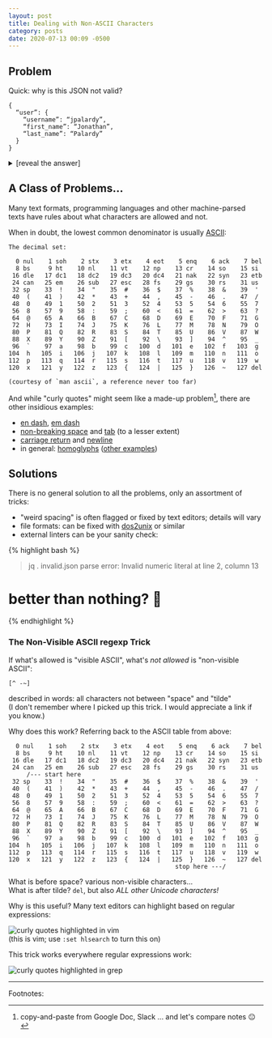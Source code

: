 ```yaml
---
layout: post
title: Dealing with Non-ASCII Characters
category: posts
date: 2020-07-13 00:09 -0500
---
```

## Problem

Quick: why is this JSON not valid?

```text
{
  “user”: {
    “username”: “jpalardy”,
    “first_name”: “Jonathan”,
    “last_name”: “Palardy”
  }
}
```

<details>
  <summary>[reveal the answer]</summary>

  <br>

  <p>
  <a href="https://typographyforlawyers.com/straight-and-curly-quotes.html">Curly quotes!</a>
  </p>

  <p>
  Trick question? Yes and no... this happened to me and it was difficult to troubleshoot <em>visually</em>.
  </p>
</details>


## A Class of Problems...

Many text formats, programming languages and other machine-parsed texts have rules about
what characters are allowed and not.

When in doubt, the lowest common denominator is usually [ASCII](https://en.wikipedia.org/wiki/ASCII):

```text
The decimal set:

  0 nul    1 soh    2 stx    3 etx    4 eot    5 enq    6 ack    7 bel
  8 bs     9 ht    10 nl    11 vt    12 np    13 cr    14 so    15 si
 16 dle   17 dc1   18 dc2   19 dc3   20 dc4   21 nak   22 syn   23 etb
 24 can   25 em    26 sub   27 esc   28 fs    29 gs    30 rs    31 us
 32 sp    33  !    34  "    35  #    36  $    37  %    38  &    39  '
 40  (    41  )    42  *    43  +    44  ,    45  -    46  .    47  /
 48  0    49  1    50  2    51  3    52  4    53  5    54  6    55  7
 56  8    57  9    58  :    59  ;    60  <    61  =    62  >    63  ?
 64  @    65  A    66  B    67  C    68  D    69  E    70  F    71  G
 72  H    73  I    74  J    75  K    76  L    77  M    78  N    79  O
 80  P    81  Q    82  R    83  S    84  T    85  U    86  V    87  W
 88  X    89  Y    90  Z    91  [    92  \    93  ]    94  ^    95  _
 96  `    97  a    98  b    99  c   100  d   101  e   102  f   103  g
104  h   105  i   106  j   107  k   108  l   109  m   110  n   111  o
112  p   113  q   114  r   115  s   116  t   117  u   118  v   119  w
120  x   121  y   122  z   123  {   124  |   125  }   126  ~   127 del

(courtesy of `man ascii`, a reference never too far)
```

And while "curly quotes" might seem like a made-up problem[^made-up], there are other insidious examples:

- [en dash](https://en.wikipedia.org/wiki/Dash#En_dash), [em dash](https://en.wikipedia.org/wiki/Dash#Em_dash)
- [non-breaking space](https://en.wikipedia.org/wiki/Non-breaking_space) and [tab](https://en.wikipedia.org/wiki/Tab_key#Tab_characters) (to a lesser extent)
- [carriage return](https://en.wikipedia.org/wiki/Carriage_return) and [newline](https://en.wikipedia.org/wiki/Newline)
- in general: [homoglyphs](https://en.wikipedia.org/wiki/Homoglyph) ([other examples](https://en.wikipedia.org/wiki/IDN_homograph_attack))

## Solutions

There is no general solution to all the problems, only an assortment of tricks:

- "weird spacing" is often flagged or fixed by text editors; details will vary
- file formats: can be fixed with [dos2unix](https://waterlan.home.xs4all.nl/dos2unix.html) or similar
- external linters can be your sanity check:

{% highlight bash %}
> jq . invalid.json
parse error: Invalid numeric literal at line 2, column 13
>
# better than nothing? 🤔
{% endhighlight %}

### The Non-Visible ASCII regexp Trick

If what's allowed is "visible ASCII", what's _not allowed_ is "non-visible ASCII":

```
[^ -~]
```

described in words: all characters not between "space" and "tilde"  
(I don't remember where I picked up this trick. I would appreciate a link if you know.)

Why does this work? Referring back to the ASCII table from above:

```text
  0 nul    1 soh    2 stx    3 etx    4 eot    5 enq    6 ack    7 bel
  8 bs     9 ht    10 nl    11 vt    12 np    13 cr    14 so    15 si
 16 dle   17 dc1   18 dc2   19 dc3   20 dc4   21 nak   22 syn   23 etb
 24 can   25 em    26 sub   27 esc   28 fs    29 gs    30 rs    31 us
     /--- start here
 32 sp    33  !    34  "    35  #    36  $    37  %    38  &    39  '
 40  (    41  )    42  *    43  +    44  ,    45  -    46  .    47  /
 48  0    49  1    50  2    51  3    52  4    53  5    54  6    55  7
 56  8    57  9    58  :    59  ;    60  <    61  =    62  >    63  ?
 64  @    65  A    66  B    67  C    68  D    69  E    70  F    71  G
 72  H    73  I    74  J    75  K    76  L    77  M    78  N    79  O
 80  P    81  Q    82  R    83  S    84  T    85  U    86  V    87  W
 88  X    89  Y    90  Z    91  [    92  \    93  ]    94  ^    95  _
 96  `    97  a    98  b    99  c   100  d   101  e   102  f   103  g
104  h   105  i   106  j   107  k   108  l   109  m   110  n   111  o
112  p   113  q   114  r   115  s   116  t   117  u   118  v   119  w
120  x   121  y   122  z   123  {   124  |   125  }   126  ~   127 del
                                              stop here ---/
```

What is before space? various non-visible characters...  
What is after tilde? `del`, but also _ALL other Unicode characters!_

Why is this useful? Many text editors can highlight based on regular expressions:

![curly quotes highlighted in vim]({{site.url}}/assets/dealing-with-non-ascii/curlies-in-vim.png)  
(this is vim; use `:set hlsearch` to turn this on)

This trick works everywhere regular expressions work:

![curly quotes highlighted in grep]({{site.url}}/assets/dealing-with-non-ascii/curlies-in-grep.png)

-------------------------------------------------

Footnotes:

[^made-up]: copy-and-paste from Google Doc, Slack ... and let's compare notes 😐

